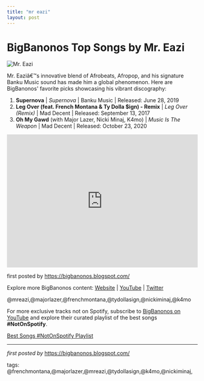```yaml
---
title: "mr eazi"
layout: post
---
```

<h1>BigBanonos Top Songs by Mr. Eazi</h1>
<img alt="Mr. Eazi" src="https://www.lagosjumpradio.com/wp-content/uploads/2024/04/pr-post-Mr-Eazi.jpg" /> <p>Mr. Eaziâ€™s innovative blend of Afrobeats, Afropop, and his signature Banku Music sound has made him a global phenomenon. Here are BigBanonos' favorite picks showcasing his vibrant discography:</p> <ol> <li><strong>Supernova</strong> | <em>Supernova</em> | Banku Music | Released: June 28, 2019</li> <li><strong>Leg Over (feat. French Montana & Ty Dolla $ign) - Remix</strong> | <em>Leg Over (Remix)</em> | Mad Decent | Released: September 13, 2017</li> <li><strong>Oh My Gawd</strong> (with Major Lazer, Nicki Minaj, K4mo) | <em>Music Is The Weapon</em> | Mad Decent | Released: October 23, 2020</li>
</ol> <div> <iframe allow="autoplay; clipboard-write; encrypted-media; fullscreen; picture-in-picture" frameborder="0" height="352" loading="lazy" src="https://open.spotify.com/embed/playlist/1M6ricOhNFq2OH86kcI9AP?utm_source=generator" width="100%"></iframe>
</div> <p>first posted by <a href="https://bigbanonos.blogspot.com/">https://bigbanonos.blogspot.com/</a></p> <div> <p>Explore more BigBanonos content: <a href="https://bigbanonos.blogspot.com/">Website</a> | <a href="https://www.youtube.com/@BigBanonos">YouTube</a> | <a href="https://x.com/bigbanonos">Twitter</a></p>
</div> <!--Tags-->
<p>@mreazi,@majorlazer,@frenchmontana,@tydollasign,@nickiminaj,@k4mo</p>


<!--Subscribe and Playlist Links-->
<div>
    <p>For more exclusive tracks not on Spotify, subscribe to <a href="https://www.youtube.com/@BigBanonos" target="_blank">BigBanonos on YouTube</a> and explore their curated playlist of the best songs <strong>#NotOnSpotify</strong>.</p>
    <p><a href="https://www.youtube.com/playlist?list=PLtuNtuTatqI0kFahUCbtbfenC_ET5O_tr" target="_blank">Best Songs #NotOnSpotify Playlist<br /></a></p></div>

<hr />

<p><em>first posted by</em> <a href="https://bigbanonos.blogspot.com/" rel="noopener" target="_new">https://bigbanonos.blogspot.com/</a></p>

<p>tags: @frenchmontana,@majorlazer,@mreazi,@tydollasign,@k4mo,@nickiminaj,</p>
